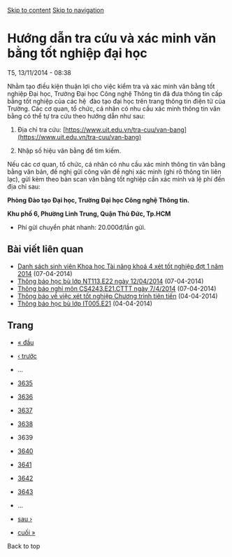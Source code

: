 [Skip to content](https://daa.uit.edu.vn/thongbao/huong-dan-tra-cuu-va-xac-minh-van-bang-tot-nghiep-dai-hoc?page=3638#main)
 [Skip to navigation](https://daa.uit.edu.vn/thongbao/huong-dan-tra-cuu-va-xac-minh-van-bang-tot-nghiep-dai-hoc?page=3638#main-nav)

Hướng dẫn tra cứu và xác minh văn bằng tốt nghiệp đại học
=========================================================

T5, 13/11/2014 - 08:38

Nhằm tạo điều kiện thuận lợi cho việc kiểm tra và xác minh văn bằng tốt nghiệp Đại học, Trường Đại học Công nghệ Thông tin đã đưa thông tin cấp bằng tốt nghiệp của các hệ  đào tạo đại học trên trang thông tin điện tử của Trường. Các cơ quan, tổ chức, cá nhân có nhu cầu xác minh thông tin văn bằng có thể tự tra cứu theo hướng dẫn như sau:

1.  Địa chỉ tra cứu: [https://www.uit.edu.vn/tra-cuu/van-bang](https://www.uit.edu.vn/tra-cuu/van-bang)
    
2.  Nhập số hiệu văn bằng để tìm kiếm.

Nếu các cơ quan, tổ chức, cá nhân có nhu cầu xác minh thông tin văn bằng bằng văn bản, đề nghị gửi công văn đề nghị xác minh (ghi rõ thông tin liên lạc), gửi kèm theo bản scan văn bằng tốt nghiệp cần xác minh và lệ phí đến địa chỉ sau:  

**Phòng Đào tạo Đại học, Trường Đại học Công nghệ Thông tin.**

**Khu phố 6, Phường Linh Trung, Quận Thủ Đức, Tp.HCM**

*   Phí gửi chuyển phát nhanh: 20.000đ/lần gửi.

Bài viết liên quan
------------------

*   [Danh sách sinh viên Khoa học Tài năng khoá 4 xét tốt nghiệp đợt 1 năm 2014](https://daa.uit.edu.vn/thongbao/danh-sach-sinh-vien-khoa-hoc-tai-nang-khoa-4-xet-tot-nghiep-dot-1-nam-2014)
     (07-04-2014)
*   [Thông báo học bù lớp NT113.E22 ngày 12/04/2014](https://daa.uit.edu.vn/thongbao/thong-bao-hoc-bu-lop-nt113e22-ngay-12042014)
     (07-04-2014)
*   [Thông báo nghỉ môn CS4243.E21.CTTT ngày 7/4/2014](https://daa.uit.edu.vn/thongbao/thong-bao-nghi-mon-cs4243e21cttt-ngay-742014)
     (07-04-2014)
*   [Thông báo về việc xét tốt nghiệp Chương trình tiên tiến](https://daa.uit.edu.vn/thongbao/thong-bao-ve-viec-xet-tot-nghiep-chuong-trinh-tien-tien)
     (04-04-2014)
*   [Thông báo học bù lớp IT005.E21](https://daa.uit.edu.vn/thongbao/thong-bao-hoc-bu-lop-it005e21)
     (04-04-2014)

Trang
-----

*   [« đầu](https://daa.uit.edu.vn/thongbao/huong-dan-tra-cuu-va-xac-minh-van-bang-tot-nghiep-dai-hoc "Đến trang đầu tiên")
    
*   [‹ trước](https://daa.uit.edu.vn/thongbao/huong-dan-tra-cuu-va-xac-minh-van-bang-tot-nghiep-dai-hoc?page=3637 "Đến trang kế trước")
    
*   …
*   [3635](https://daa.uit.edu.vn/thongbao/huong-dan-tra-cuu-va-xac-minh-van-bang-tot-nghiep-dai-hoc?page=3634 "Đến trang 3635")
    
*   [3636](https://daa.uit.edu.vn/thongbao/huong-dan-tra-cuu-va-xac-minh-van-bang-tot-nghiep-dai-hoc?page=3635 "Đến trang 3636")
    
*   [3637](https://daa.uit.edu.vn/thongbao/huong-dan-tra-cuu-va-xac-minh-van-bang-tot-nghiep-dai-hoc?page=3636 "Đến trang 3637")
    
*   [3638](https://daa.uit.edu.vn/thongbao/huong-dan-tra-cuu-va-xac-minh-van-bang-tot-nghiep-dai-hoc?page=3637 "Đến trang 3638")
    
*   3639
*   [3640](https://daa.uit.edu.vn/thongbao/huong-dan-tra-cuu-va-xac-minh-van-bang-tot-nghiep-dai-hoc?page=3639 "Đến trang 3640")
    
*   [3641](https://daa.uit.edu.vn/thongbao/huong-dan-tra-cuu-va-xac-minh-van-bang-tot-nghiep-dai-hoc?page=3640 "Đến trang 3641")
    
*   [3642](https://daa.uit.edu.vn/thongbao/huong-dan-tra-cuu-va-xac-minh-van-bang-tot-nghiep-dai-hoc?page=3641 "Đến trang 3642")
    
*   [3643](https://daa.uit.edu.vn/thongbao/huong-dan-tra-cuu-va-xac-minh-van-bang-tot-nghiep-dai-hoc?page=3642 "Đến trang 3643")
    
*   …
*   [sau ›](https://daa.uit.edu.vn/thongbao/huong-dan-tra-cuu-va-xac-minh-van-bang-tot-nghiep-dai-hoc?page=3639 "Đến trang kế sau")
    
*   [cuối »](https://daa.uit.edu.vn/thongbao/huong-dan-tra-cuu-va-xac-minh-van-bang-tot-nghiep-dai-hoc?page=3863 "Đến trang cuối cùng")
    

Back to top